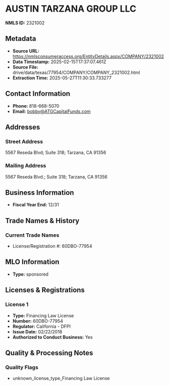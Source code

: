 # AUSTIN TARZANA GROUP LLC

**NMLS ID:** 2321002

## Metadata
- **Source URL:** https://nmlsconsumeraccess.org/EntityDetails.aspx/COMPANY/2321002
- **Data Timestamp:** 2025-02-15T17:37:07.461Z
- **Source File:** drive/data/texas/77954/COMPANY/COMPANY_2321002.html
- **Extraction Time:** 2025-05-27T11:30:33.733277

## Contact Information
- **Phone:** 818-668-5070
- **Email:** bobby@ATGCapitalFunds.com

## Addresses
### Street Address
5567 Reseda Blvd; Suite 318; Tarzana, CA 91356

### Mailing Address
5567 Reseda Blvd.; Suite 318; Tarzana, CA 91356

## Business Information
- **Fiscal Year End:** 12/31

## Trade Names & History
### Current Trade Names
- License/Registration #: 60DBO-77954

## MLO Information
- **Type:** sponsored

## Licenses & Registrations

### License 1
- **Type:** Financing Law License
- **Number:** 60DBO-77954
- **Regulator:** California - DFPI
- **Issue Date:** 02/22/2018
- **Authorized to Conduct Business:** Yes

## Quality & Processing Notes
### Quality Flags
- unknown_license_type_Financing Law License
